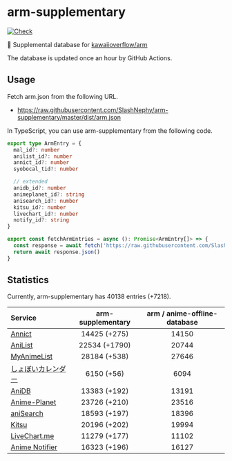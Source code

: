 # arm-supplementary

[![Check](https://github.com/SlashNephy/arm-supplementary/actions/workflows/check-node.yml/badge.svg)](https://github.com/SlashNephy/arm-supplementary/actions/workflows/check-node.yml)

💊 Supplemental database for [kawaiioverflow/arm](https://github.com/kawaiioverflow/arm)

The database is updated once an hour by GitHub Actions.

## Usage

Fetch arm.json from the following URL.

- https://raw.githubusercontent.com/SlashNephy/arm-supplementary/master/dist/arm.json

In TypeScript, you can use arm-supplementary from the following code.

```TypeScript
export type ArmEntry = {
  mal_id?: number
  anilist_id?: number
  annict_id?: number
  syobocal_tid?: number

  // extended
  anidb_id?: number
  animeplanet_id?: string
  anisearch_id?: number
  kitsu_id?: number
  livechart_id?: number
  notify_id?: string
}

export const fetchArmEntries = async (): Promise<ArmEntry[]> => {
  const response = await fetch('https://raw.githubusercontent.com/SlashNephy/arm-supplementary/master/dist/arm.json')
  return await response.json()
}
```

## Statistics

Currently, arm-supplementary has 40138 entries (+7218).

| Service                                     | arm-supplementary | arm / anime-offline-database |
| :------------------------------------------ | :---------------: | :--------------------------: |
| [Annict](https://annict.com)                |   14425 (+275)    |            14150             |
| [AniList](https://anilist.co)               |   22534 (+1790)   |            20744             |
| [MyAnimeList](https://myanimelist.net)      |   28184 (+538)    |            27646             |
| [しょぼいカレンダー](https://cal.syoboi.jp) |    6150 (+56)     |             6094             |
| [AniDB](https://anidb.net)                  |   13383 (+192)    |            13191             |
| [Anime-Planet](https://anime-planet.com)    |   23726 (+210)    |            23516             |
| [aniSearch](https://anisearch.com)          |   18593 (+197)    |            18396             |
| [Kitsu](https://kitsu.io)                   |   20196 (+202)    |            19994             |
| [LiveChart.me](https://livechart.me)        |   11279 (+177)    |            11102             |
| [Anime Notifier](https://notify.moe)        |   16323 (+196)    |            16127             |
